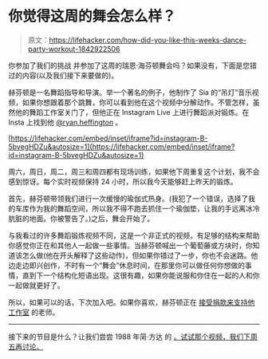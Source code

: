 # 你觉得这周的舞会怎么样？

> 原文：<https://lifehacker.com/how-did-you-like-this-weeks-dance-party-workout-1842922506>

你参加了我们的挑战 并参加了这周的瑞恩·海芬顿舞会吗？如果没有，下面是您错过的内容(以及我们接下来要做的)。



赫芬顿是一名舞蹈指导和导演。举一个著名的例子，他制作了 Sia 的“吊灯”音乐视频，如果你想跟着那个跳舞，你可以看到他在这个视频中分解动作。不管怎样，虽然他的舞蹈工作室关门了，但他正在 Instagram Live 上进行舞蹈派对锻炼。在 Insta 上找到他 [@ryan.heffington](https://www.instagram.com/ryan.heffington/?hl=en) 。

 [https://lifehacker.com/embed/inset/iframe?id=instagram-B-5bvegHDZu&autosize=1](https://lifehacker.com/embed/inset/iframe?id=instagram-B-5bvegHDZu&autosize=1) 

周六，周日，周二，周三和周四都有现场训练，如果他下周重复这个计划，我不会感到惊讶。每个实时视频保持 24 小时，所以我今天能够赶上昨天的锻炼。

首先，赫芬顿带领我们进行一次缓慢的瑜伽式热身。(我犯了一个错误，选择了我的车库作为我的舞蹈空间，所以我不得不跑去抓住一个瑜伽垫，让我的手远离冰冷肮脏的地面。你被警告了。)之后，舞会开始了。

与我看过的许多舞蹈锻炼视频不同，这是一个非正式的视频，有足够的结构来帮助你感觉你正在和其他人一起做一些事情。当赫芬顿喊出一个葡萄藤或方块时，你知道该怎么做(他在开头解释了这些动作)，但如果你错过了一步，你也不会迷路。他边走边即兴创作，不时有一个“舞会”休息时间，在那里你可以做任何你想做的事情，直到下一个结构化短语出现。这很有趣，如果你能说服和你住在一起的人和你一起做就更好了。

所以，如果可以的话，下次加入吧。如果你喜欢，赫芬顿正在 [接受捐款来支持他工作室](https://www.instagram.com/p/B-AW3a-Fwof/) 的老师。

* * *

接下来的节目是什么？让我们尝尝 1988 年简·方达 的 [。试试那个视频，我们下周五再讨论。](https://www.youtube.com/watch?v=L5kKJ7Qvaqw)